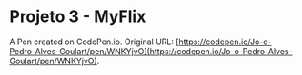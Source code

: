 # Projeto 3 - MyFlix

A Pen created on CodePen.io. Original URL: [https://codepen.io/Jo-o-Pedro-Alves-Goulart/pen/WNKYjvO](https://codepen.io/Jo-o-Pedro-Alves-Goulart/pen/WNKYjvO).

